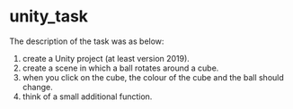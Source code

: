 # unity_task
The description of the task was as below:
1. create a Unity project (at least version 2019).
2. create a scene in which a ball rotates around a cube.
3. when you click on the cube, the colour of the cube and the ball should change.
4. think of a small additional function.


